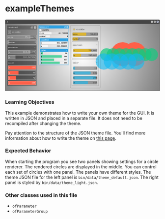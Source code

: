 # exampleThemes

![Screenshot of exampleThemes](exampleThemes.png)

### Learning Objectives

This example demonstrates how to write your own theme for the GUI. It is written in JSON and placed in a separate file. It does not need to be recompiled after changing the theme.

Pay attention to the structure of the JSON theme file. You'll find more information about how to write the theme on [this page](https://github.com/frauzufall/ofxGuiExtended/#styling-items-by-type-via-theme).

### Expected Behavior

When starting the program you see two panels showing settings for a circle renderer. The rendered circles are displayed in the middle. You can control each set of circles with one panel.
The panels have different styles. The theme JSON file for the left panel is `bin/data/theme_default.json`. The right panel is styled by `bin/data/theme_light.json`.

### Other classes used in this file

- `ofParameter`
- `ofParameterGroup`
